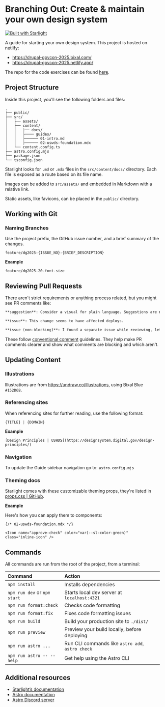 # Branching Out: Create & maintain your own design system

[![Built with Starlight](https://astro.badg.es/v2/built-with-starlight/tiny.svg)](https://starlight.astro.build)

A guide for starting your own design system. This project is hosted on netlify:

- https://drupal-govcon-2025.bixal.com/
- https://drupal-govcon-2025.netlify.app/

The repo for the code exercises can be found [here](https://github.com/Bixal/drupal-govcon-2025-demo).

## Project Structure

Inside this project, you'll see the following folders and files:

```
.
├── public/
├── src/
│   ├── assets/
│   ├── content/
│   │   ├── docs/
│   │   ├──── guides/
│   │   ├────── 01-intro.md
│   │   ├────── 02-uswds-foundation.mdx
│   └── content.config.ts
├── astro.config.mjs
├── package.json
└── tsconfig.json
```

Starlight looks for `.md` or `.mdx` files in the `src/content/docs/` directory.
Each file is exposed as a route based on its file name.

Images can be added to `src/assets/` and embedded in Markdown with a relative link.

Static assets, like favicons, can be placed in the `public/` directory.

## Working with Git

### Naming Branches

Use the project prefix, the GitHub issue number, and a brief summary of the changes.

```
feature/dg2025-{ISSUE_NO}-{BRIEF_DESCRIPTION}
```

**Example**

```
feature/dg2025-20-font-size
```

## Reviewing Pull Requests

There aren't strict requirements or anything process related, but you might see PR comments like:

```md
**suggestion**: Consider a visual for plain language. Suggestions are non-blocking.

**issue**: This change seems to have affected deploys.

**issue (non-blocking)**: I found a separate issue while reviewing, let's fix on follow-up.
```

These follow [conventional comment](https://conventionalcomments.org/) guidelines. They help make PR comments clearer and show what comments are blocking and which aren't.

## Updating Content

### Illustrations

Illustrations are from <https://undraw.co/illustrations>, using Bixal Blue `#152D6B`.

### Referencing sites

When referencing sites for further reading, use the following format:

```
{TITLE} | {DOMAIN}
```

**Example**

```
[Design Principles | USWDS](https://designsystem.digital.gov/design-principles/)
```

### Navigation

To update the Guide sidebar navigation go to:
`astro.config.mjs`

### Theming docs

Starlight comes with these customizable theming props, they're listed in [props.css | GitHub](https://github.com/withastro/starlight/blob/main/packages/starlight/style/props.css).

**Example**

Here's how you can apply them to components:

```mdx
{/* 02-uswds-foundation.mdx */}

<Icon name="approve-check" color="var(--sl-color-green)" class="inline-icon" />
```

## Commands

All commands are run from the root of the project, from a terminal:

| Command                      | Action                                           |
| :--------------------------- | :----------------------------------------------- |
| `npm install`                | Installs dependencies                            |
| `npm run dev` or `npm start` | Starts local dev server at `localhost:4321`      |
| `npm run format:check`       | Checks code formatting                           |
| `npm run format:fix`         | Fixes code formatting issues                     |
| `npm run build`              | Build your production site to `./dist/`          |
| `npm run preview`            | Preview your build locally, before deploying     |
| `npm run astro ...`          | Run CLI commands like `astro add`, `astro check` |
| `npm run astro -- --help`    | Get help using the Astro CLI                     |

## Additional resources

- [Starlight’s documentation](https://starlight.astro.build/)
- [Astro documentation](https://docs.astro.build)
- [Astro Discord server](https://astro.build/chat)
